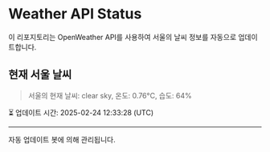 
# Weather API Status

이 리포지토리는 OpenWeather API를 사용하여 서울의 날씨 정보를 자동으로 업데이트합니다.

## 현재 서울 날씨
> 서울의 현재 날씨: clear sky, 온도: 0.76°C, 습도: 64%

⏳ 업데이트 시간: 2025-02-24 12:33:28 (UTC)

---
자동 업데이트 봇에 의해 관리됩니다.
